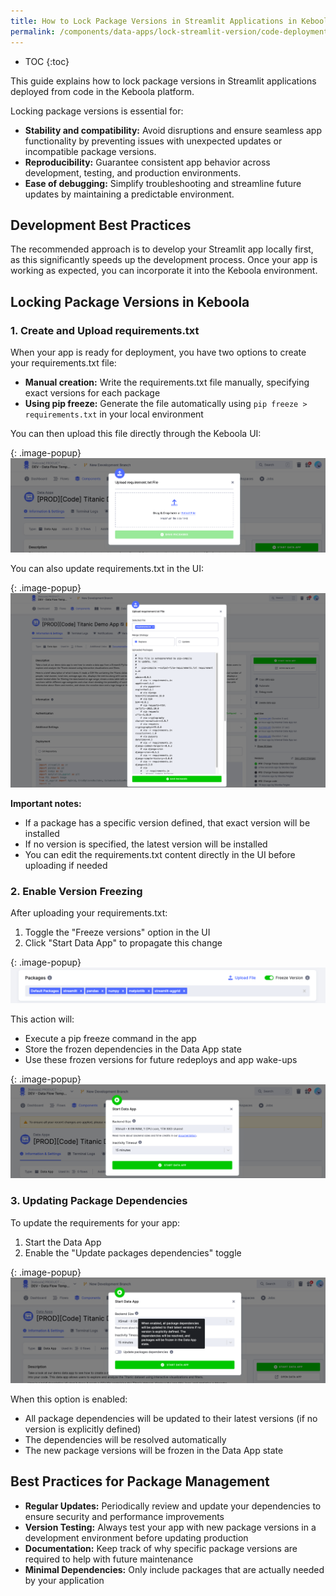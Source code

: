 ```yaml
---
title: How to Lock Package Versions in Streamlit Applications in Keboola (Deploying from Code)
permalink: /components/data-apps/lock-streamlit-version/code-deployment/
---
```


* TOC
{:toc}

This guide explains how to lock package versions in Streamlit applications deployed from code in the Keboola platform.

Locking package versions is essential for:   

- **Stability and compatibility:** Avoid disruptions and ensure seamless app functionality by preventing issues with unexpected updates or incompatible package versions.
- **Reproducibility:** Guarantee consistent app behavior across development, testing, and production environments. 
- **Ease of debugging:** Simplify troubleshooting and streamline future updates by maintaining a predictable environment.

## Development Best Practices

The recommended approach is to develop your Streamlit app locally first, as this significantly speeds up the development process. Once your app is working as expected, you can incorporate it into the Keboola environment.

## Locking Package Versions in Keboola

### 1. Create and Upload requirements.txt

When your app is ready for deployment, you have two options to create your requirements.txt file:

- **Manual creation:** Write the requirements.txt file manually, specifying exact versions for each package
- **Using pip freeze:** Generate the file automatically using `pip freeze > requirements.txt` in your local environment

You can then upload this file directly through the Keboola UI:

{: .image-popup}
![Upload Requirements](/components/data-apps/lock-streamlit-version/code-deployment/upload-requirements.png)

You can also update requirements.txt in the UI:

{: .image-popup}
![Update Requirements](/components/data-apps/lock-streamlit-version/code-deployment/update-requirements.png)

**Important notes:**
- If a package has a specific version defined, that exact version will be installed
- If no version is specified, the latest version will be installed
- You can edit the requirements.txt content directly in the UI before uploading if needed

### 2. Enable Version Freezing

After uploading your requirements.txt:

1. Toggle the "Freeze versions" option in the UI
2. Click "Start Data App" to propagate this change

{: .image-popup}
![Freeze Version Toggle](/components/data-apps/lock-streamlit-version/code-deployment/freeze-version-toggle.png)

This action will:
- Execute a pip freeze command in the app
- Store the frozen dependencies in the Data App state
- Use these frozen versions for future redeploys and app wake-ups

{: .image-popup}
![Start Data App](/components/data-apps/lock-streamlit-version/code-deployment/start-data-app.png)

### 3. Updating Package Dependencies

To update the requirements for your app:

1. Start the Data App
2. Enable the "Update packages dependencies" toggle

{: .image-popup}
![Update Dependencies](/components/data-apps/lock-streamlit-version/code-deployment/update-dependencies.png)

When this option is enabled:
- All package dependencies will be updated to their latest versions (if no version is explicitly defined)
- The dependencies will be resolved automatically
- The new package versions will be frozen in the Data App state

## Best Practices for Package Management

- **Regular Updates:** Periodically review and update your dependencies to ensure security and performance improvements
- **Version Testing:** Always test your app with new package versions in a development environment before updating production
- **Documentation:** Keep track of why specific package versions are required to help with future maintenance
- **Minimal Dependencies:** Only include packages that are actually needed by your application 